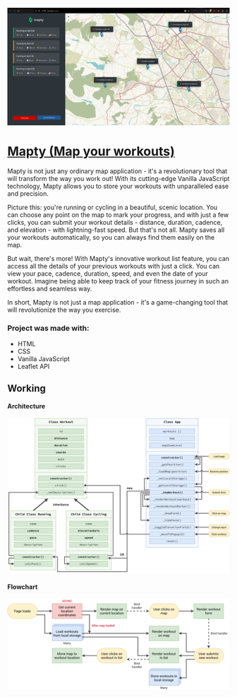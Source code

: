 <img src="https://github.com/manas-shinde/mapty/blob/development/Screenshot.png?raw=true" ></img>

# [Mapty (Map your workouts)](https://manas-shinde.github.io/mapty/)

Mapty is not just any ordinary map application - it's a revolutionary tool that will transform the way you work out! With its cutting-edge Vanilla JavaScript technology, Mapty allows you to store your workouts with unparalleled ease and precision.

Picture this: you're running or cycling in a beautiful, scenic location. You can choose any point on the map to mark your progress, and with just a few clicks, you can submit your workout details - distance, duration, cadence, and elevation - with lightning-fast speed. But that's not all. Mapty saves all your workouts automatically, so you can always find them easily on the map.

But wait, there's more! With Mapty's innovative workout list feature, you can access all the details of your previous workouts with just a click. You can view your pace, cadence, duration, speed, and even the date of your workout. Imagine being able to keep track of your fitness journey in such an effortless and seamless way.

In short, Mapty is not just a map application - it's a game-changing tool that will revolutionize the way you exercise.

### Project was made with:

- HTML
- CSS
- Vanilla JavaScript
- Leaflet API

## Working

#### Architecture

<img src="https://github.com/manas-shinde/mapty/blob/main/Mapty-architecture-final.png" width=800px/>

#### Flowchart

<img src="https://github.com/manas-shinde/mapty/blob/main/Mapty-flowchart.png" width=800px />
